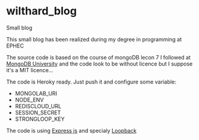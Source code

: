 # wilthard_blog
Small blog

This small blog has been realized during my degree in programming at EPHEC

The source code is based on the course of mongoDB lecon 7 I followed at [MongoDB University](https://university.mongodb.com/courses/schedule) and the code look to be without licence but I suppose it's a MIT licence...

The code is Heroky ready. Just push it and configure some variable:

- MONGOLAB_URI
- NODE_ENV
- REDISCLOUD_URL
- SESSION_SECRET
- STRONGLOOP_KEY

The code is using [Express js](http://expressjs.com) and specialy [Loopback](http://loopback.io)
